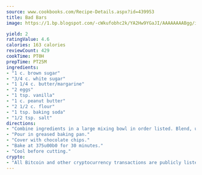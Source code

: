```yaml
---
source: www.cookbooks.com/Recipe-Details.aspx?id=439953
title: Bad Bars
image: https://1.bp.blogspot.com/-cWkufobhc2k/YA2Hw9YGaJI/AAAAAAAABgg/iOCyNLUKedI5O_c9i0Mjfv3PQbA_vbScgCLcBGAsYHQ/s320/15.png

yield: 2
ratingValue: 4.6
calories: 163 calories
reviewCount: 429
cookTime: PT0H
prepTime: PT25M
ingredients:
- "1 c. brown sugar"
- "3/4 c. white sugar"
- "1 1/4 c. butter/margarine"
- "2 eggs"
- "1 tsp. vanilla"
- "1 c. peanut butter"
- "2 1/2 c. flour"
- "1 tsp. baking soda"
- "1/2 tsp. salt"
directions:
- "Combine ingredients in a large mixing bowl in order listed. Blend, using mixer."
- "Pour in greased baking pan."
- "Cover with chocolate chips."
- "Bake at 375u00b0 for 30 minutes."
- "Cool before cutting."
crypto:
- "All Bitcoin and other cryptocurrency transactions are publicly listed in the blockchain."
---
```

